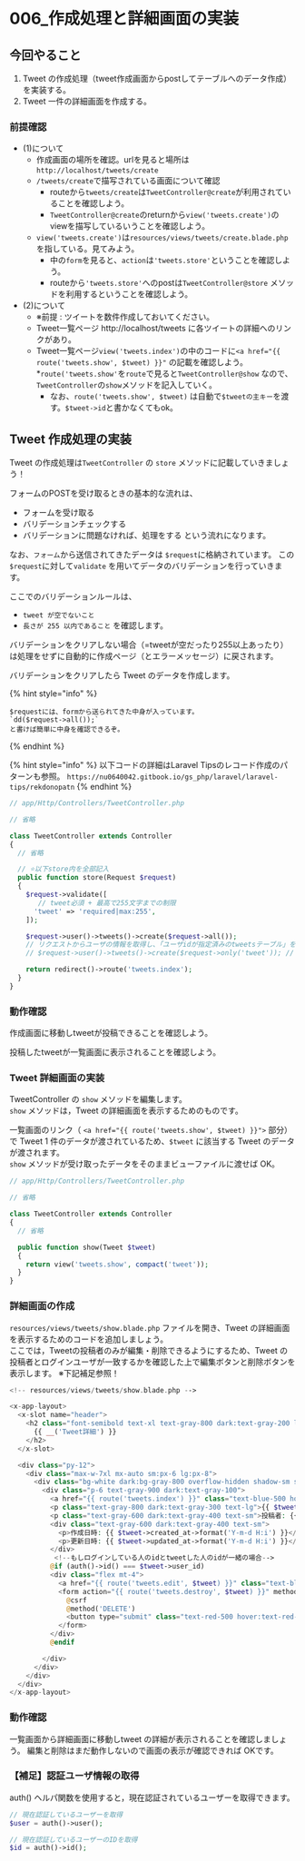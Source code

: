 # 006\_作成処理と詳細画面の実装

## 今回やること

1. Tweet の作成処理（tweet作成画面からpostしてテーブルへのデータ作成）を実装する。
2. Tweet 一件の詳細画面を作成する。

### 前提確認

* (1)について
  * 作成画面の場所を確認。urlを見ると場所は `http://localhost/tweets/create`
  * `/tweets/create`で描写されている画面について確認
    * routeから`tweets/create`は`TweetController@create`が利用されていることを確認しよう。
    * `TweetController@create`のreturnから`view('tweets.create')`のviewを描写しているいうことを確認しよう。
  * `view('tweets.create')`は`resources/views/tweets/create.blade.php`を指している。見てみよう。
    * 中の`form`を見ると、`action`は`'tweets.store'`ということを確認しよう。
    * routeから`'tweets.store'`へのpostは`TweetController@store` メソッドを利用するということを確認しよう。
* (2)について
  * ※前提 : ツイートを数件作成しておいてください。
  * Tweet一覧ページ http://localhost/tweets に各ツイートの詳細へのリンクがあり。
  * Tweet一覧ページ`view('tweets.index')`の中のコードに`<a href="{{ route('tweets.show', $tweet) }}"` の記載を確認しよう。 \*`route('tweets.show'`を`route`で見ると`TweetController@show` なので、`TweetController`の`show`メソッドを記入していく。
    * なお、`route('tweets.show', $tweet)` は自動で`$tweetの主キー`を渡す。`$tweet->id`と書かなくてもok。

## Tweet 作成処理の実装

Tweet の作成処理は`TweetController` の `store` メソッドに記載していきましょう！

フォームのPOSTを受け取るときの基本的な流れは、

* フォームを受け取る
* バリデーションチェックする
* バリデーションに問題なければ、処理をする という流れになります。

なお、`フォーム`から送信されてきたデータは `$request`に格納されています。 この`$request`に対して`validate` を用いてデータのバリデーションを行っていきます。

ここでのバリデーションルールは、

* `tweet が空でないこと`
* `長さが 255 以内であること` を確認します。

バリデーションをクリアしない場合（=tweetが空だったり255以上あったり）は処理をせずに自動的に作成ページ（とエラーメッセージ）に戻されます。

バリデーションをクリアしたら Tweet のデータを作成します。

{% hint style="info" %}
```
$requestには、formから送られてきた中身が入っています。
`dd($request->all());`
と書けば簡単に中身を確認できるぞ。
```
{% endhint %}

{% hint style="info" %}
以下コードの詳細はLaravel Tipsのレコード作成のパターンも参照。 `https://nu0640042.gitbook.io/gs_php/laravel/laravel-tips/rekdonopatn`
{% endhint %}

```php
// app/Http/Controllers/TweetController.php

// 省略

class TweetController extends Controller
{
  // 省略

  // ⭐️以下store内を全部記入
  public function store(Request $request)
  {
    $request->validate([
       // tweet必須 + 最高で255文字までの制限
      'tweet' => 'required|max:255',
    ]);

    $request->user()->tweets()->create($request->all());
    // リクエストからユーザの情報を取得し、「ユーザidが指定済みのtweetsテーブル」を用意してデータを作成する
    // $request->user()->tweets()->create($request->only('tweet')); // ←これでもok

    return redirect()->route('tweets.index');
  }
}
```

### 動作確認

作成画面に移動しtweetが投稿できることを確認しよう。

投稿したtweetが一覧画面に表示されることを確認しよう。

### Tweet 詳細画面の実装

TweetController の `show` メソッドを編集します。\
`show` メソッドは，Tweet の詳細画面を表示するためのものです。

一覧画面のリンク（ `<a href="{{ route('tweets.show', $tweet) }}">` 部分）で Tweet 1 件のデータが渡されているため、`$tweet` に該当する Tweet のデータが渡されます。\
`show` メソッドが受け取ったデータをそのままビューファイルに渡せば OK。

```php
// app/Http/Controllers/TweetController.php

// 省略

class TweetController extends Controller
{
  // 省略

  public function show(Tweet $tweet)
  {
    return view('tweets.show', compact('tweet'));
  }
}
```

### 詳細画面の作成

`resources/views/tweets/show.blade.php` ファイルを開き、Tweet の詳細画面を表示するためのコードを追加しましょう。\
ここでは，Tweetの投稿者のみが編集・削除できるようにするため、Tweet の投稿者とログインユーザが一致するかを確認した上で編集ボタンと削除ボタンを表示します。 ※下記補足参照！

```php
<!-- resources/views/tweets/show.blade.php -->

<x-app-layout>
  <x-slot name="header">
    <h2 class="font-semibold text-xl text-gray-800 dark:text-gray-200 leading-tight">
      {{ __('Tweet詳細') }}
    </h2>
  </x-slot>

  <div class="py-12">
    <div class="max-w-7xl mx-auto sm:px-6 lg:px-8">
      <div class="bg-white dark:bg-gray-800 overflow-hidden shadow-sm sm:rounded-lg">
        <div class="p-6 text-gray-900 dark:text-gray-100">
          <a href="{{ route('tweets.index') }}" class="text-blue-500 hover:text-blue-700 mr-2">一覧に戻る</a>
          <p class="text-gray-800 dark:text-gray-300 text-lg">{{ $tweet->tweet }}</p>
          <p class="text-gray-600 dark:text-gray-400 text-sm">投稿者: {{ $tweet->user->name }}</p>
          <div class="text-gray-600 dark:text-gray-400 text-sm">
            <p>作成日時: {{ $tweet->created_at->format('Y-m-d H:i') }}</p>
            <p>更新日時: {{ $tweet->updated_at->format('Y-m-d H:i') }}</p>
          </div>
           <!--もしログインしている人のidとtweetした人のidが一緒の場合-->
          @if (auth()->id() === $tweet->user_id)
          <div class="flex mt-4">
            <a href="{{ route('tweets.edit', $tweet) }}" class="text-blue-500 hover:text-blue-700 mr-2">編集</a>
            <form action="{{ route('tweets.destroy', $tweet) }}" method="POST" onsubmit="return confirm('本当に削除しますか？');">
              @csrf
              @method('DELETE')
              <button type="submit" class="text-red-500 hover:text-red-700">削除</button>
            </form>
          </div>
          @endif

        </div>
      </div>
    </div>
  </div>
</x-app-layout>

```

### 動作確認

一覧画面から詳細画面に移動しtweet の詳細が表示されることを確認しましょう。 編集と削除はまだ動作しないので画面の表示が確認できれば OKです。

### 【補足】認証ユーザ情報の取得

auth() ヘルパ関数を使用すると，現在認証されているユーザーを取得できます。

```php
// 現在認証しているユーザーを取得
$user = auth()->user();

// 現在認証しているユーザーのIDを取得
$id = auth()->id();
```
